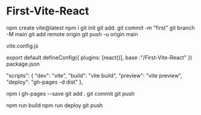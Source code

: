 # First-Vite-React

npm create vite@latest
npm i
git init 
git add.
git commit -m "first"
git branch -M main
git add remote origin 
git push -u origin main

vite.config.js 

export default defineConfig({
  plugins: [react()],
  base :"/First-Vite-React"
})
package.json

 "scripts": {
    "dev": "vite",
    "build": "vite build",
    "preview": "vite preview",
    "deploy": "gh-pages -d dist"
  },

npm i gh-pages --save
git add .
git commit
git push

npm run build
npm run deploy
git push
